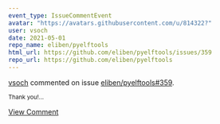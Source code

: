 ```yaml
---
event_type: IssueCommentEvent
avatar: "https://avatars.githubusercontent.com/u/814322?"
user: vsoch
date: 2021-05-01
repo_name: eliben/pyelftools
html_url: https://github.com/eliben/pyelftools/issues/359
repo_url: https://github.com/eliben/pyelftools
---
```


<a href='https://github.com/vsoch' target='_blank'>vsoch</a> commented on issue <a href='https://github.com/eliben/pyelftools/issues/359' target='_blank'>eliben/pyelftools#359</a>.

<small>Thank you!...</small>

<a href='https://github.com/eliben/pyelftools/issues/359' target='_blank'>View Comment</a>
